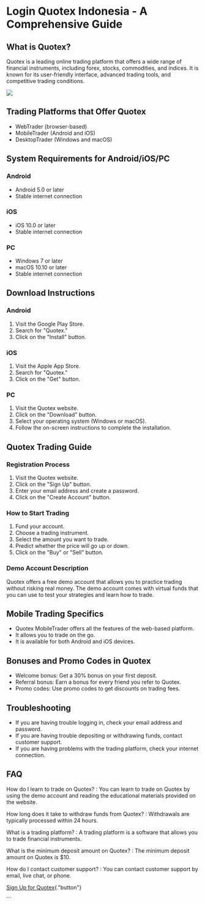 # Login Quotex Indonesia - A Comprehensive Guide

## What is Quotex?

Quotex is a leading online trading platform that offers a wide range of
financial instruments, including forex, stocks, commodities, and
indices. It is known for its user-friendly interface, advanced trading
tools, and competitive trading conditions.

[![](https://static.quotex.io/files/3_en/300_250.jpg)](https://traff.sbs/brokerqxlid)

## Trading Platforms that Offer Quotex

-   WebTrader (browser-based)
-   MobileTrader (Android and iOS)
-   DesktopTrader (Windows and macOS)

## System Requirements for Android/iOS/PC

### Android

-   Android 5.0 or later
-   Stable internet connection

### iOS

-   iOS 10.0 or later
-   Stable internet connection

### PC

-   Windows 7 or later
-   macOS 10.10 or later
-   Stable internet connection

## Download Instructions

### Android

1.  Visit the Google Play Store.
2.  Search for "Quotex."
3.  Click on the "Install" button.

### iOS

1.  Visit the Apple App Store.
2.  Search for "Quotex."
3.  Click on the "Get" button.

### PC

1.  Visit the Quotex website.
2.  Click on the "Download" button.
3.  Select your operating system (Windows or macOS).
4.  Follow the on-screen instructions to complete the installation.

## Quotex Trading Guide

### Registration Process

1.  Visit the Quotex website.
2.  Click on the "Sign Up" button.
3.  Enter your email address and create a password.
4.  Click on the "Create Account" button.

### How to Start Trading

1.  Fund your account.
2.  Choose a trading instrument.
3.  Select the amount you want to trade.
4.  Predict whether the price will go up or down.
5.  Click on the "Buy" or "Sell" button.

### Demo Account Description

Quotex offers a free demo account that allows you to practice trading
without risking real money. The demo account comes with virtual funds
that you can use to test your strategies and learn how to trade.

## Mobile Trading Specifics

-   Quotex MobileTrader offers all the features of the web-based
    platform.
-   It allows you to trade on the go.
-   It is available for both Android and iOS devices.

## Bonuses and Promo Codes in Quotex

-   Welcome bonus: Get a 30% bonus on your first deposit.
-   Referral bonus: Earn a bonus for every friend you refer to Quotex.
-   Promo codes: Use promo codes to get discounts on trading fees.

## Troubleshooting

-   If you are having trouble logging in, check your email address and
    password.
-   If you are having trouble depositing or withdrawing funds, contact
    customer support.
-   If you are having problems with the trading platform, check your
    internet connection.

## FAQ

How do I learn to trade on Quotex?
:   You can learn to trade on Quotex by using the demo account and
    reading the educational materials provided on the website.

How long does it take to withdraw funds from Quotex?
:   Withdrawals are typically processed within 24 hours.

What is a trading platform?
:   A trading platform is a software that allows you to trade financial
    instruments.

What is the minimum deposit amount on Quotex?
:   The minimum deposit amount on Quotex is \$10.

How do I contact customer support?
:   You can contact customer support by email, live chat, or phone.

[Sign Up for
Quotex](\%22https://traff.sbs/brokerqxsignup\%22){."button"}

\`\`\`


